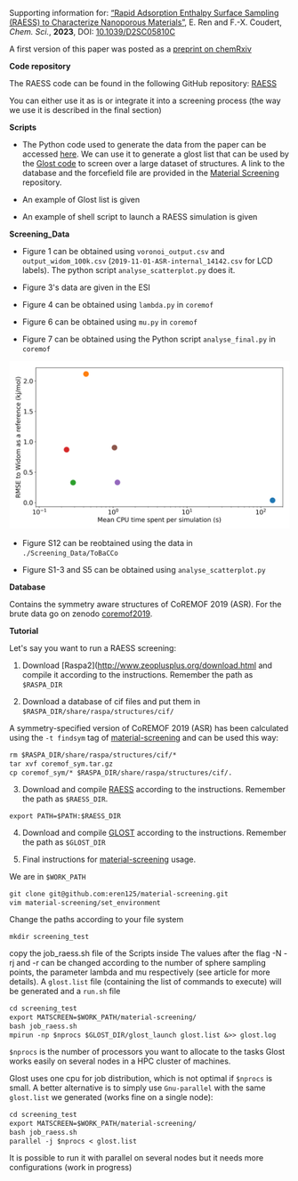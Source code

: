 Supporting information for: [“Rapid Adsorption Enthalpy Surface Sampling (RAESS) to Characterize Nanoporous Materials”](https://doi.org/10.1039/D2SC05810C), E. Ren and F.-X. Coudert, _Chem. Sci._, **2023**, DOI: [10.1039/D2SC05810C](https://doi.org/10.1039/D2SC05810C)


A first version of this paper was posted as a [preprint on chemRxiv](https://doi.org/10.26434/chemrxiv-2022-mczh4-v2)


**Code repository**


The RAESS code can be found in the following GitHub repository: [RAESS](https://github.com/coudertlab/RAESS)

You can either use it as is or integrate it into a screening process (the way we use it is described in the final section)


**Scripts**


- The Python code used to generate the data from the paper can be accessed [here](https://github.com/eren125/material-screening). We can use it to generate a glost list that can be used by the [Glost code](https://github.com/cea-hpc/glost) to screen over a large dataset of structures. A link to the database and the forcefield file are provided in the [Material Screening](https://github.com/eren125/material-screening) repository.

- An example of Glost list is given

- An example of shell script to launch a RAESS simulation is given


**Screening_Data**

- Figure 1 can be obtained using `voronoi_output.csv` and `output_widom_100k.csv` (`2019-11-01-ASR-internal_14142.csv` for LCD labels). The python script `analyse_scatterplot.py` does it.

- Figure 3's data are given in the ESI

- Figure 4 can be obtained using `lambda.py` in `coremof`

- Figure 6 can be obtained using `mu.py` in `coremof`

- Figure 7 can be obtained using the Python script `analyse_final.py` in `coremof`

![Alt text](Screening_Data/coremof/Sum-up.png?raw=true "Comparison of the RMSE to the reference Widom insertion and the average computation time for diﬀerent types of enthalpy calculation methods. The surface sampling calculations were all performed with 2k sampling points on each sphere and the Widom simulations were performed using 12k cycles.")

- Figure S12 can be reobtained using the data in `./Screening_Data/ToBaCCo`

- Figure S1-3 and S5 can be obtained using `analyse_scatterplot.py`

**Database**

Contains the symmetry aware structures of CoREMOF 2019 (ASR). For the brute data go on zenodo [coremof2019](https://zenodo.org/record/3370144#.Y85ewafMJH4). 

**Tutorial**

Let's say you want to run a RAESS screening: 

1. Download [Raspa2](http://www.zeoplusplus.org/download.html and compile it according to the instructions. Remember the path as `$RASPA_DIR`

2. Download a database of cif files and put them in `$RASPA_DIR/share/raspa/structures/cif/`

A symmetry-specified version of CoREMOF 2019 (ASR) has been calculated using the `-t findsym` tag of [material-screening](https://github.com/eren125/material-screening) and can be used this way: 

```
rm $RASPA_DIR/share/raspa/structures/cif/*
tar xvf coremof_sym.tar.gz
cp coremof_sym/* $RASPA_DIR/share/raspa/structures/cif/.
```

3. Download and compile [RAESS](https://github.com/coudertlab/RAESS) according to the instructions. Remember the path as `$RAESS_DIR`. 
```
export PATH=$PATH:$RAESS_DIR
```

4. Download and compile [GLOST](https://github.com/cea-hpc/glost) according to the instructions. Remember the path as `$GLOST_DIR`

5. Final instructions for [material-screening](https://github.com/eren125/material-screening) usage.

We are in `$WORK_PATH`
```
git clone git@github.com:eren125/material-screening.git
vim material-screening/set_environment
```
Change the paths according to your file system

```
mkdir screening_test
```
copy the job_raess.sh file of the Scripts inside
The values after the flag -N -rj and -r can be changed according to the number of sphere sampling points, the parameter lambda and mu respectively (see article for more details). 
A `glost.list` file (containing the list of commands to execute) will be generated and a `run.sh` file 

```
cd screening_test
export MATSCREEN=$WORK_PATH/material-screening/
bash job_raess.sh
mpirun -np $nprocs $GLOST_DIR/glost_launch glost.list &>> glost.log
```
`$nprocs` is the number of processors you want to allocate to the tasks
Glost works easily on several nodes in a HPC cluster of machines.

Glost uses one cpu for job distribution, which is not optimal if `$nprocs` is small. A better alternative is to simply use `Gnu-parallel` with the same `glost.list` we generated (works fine on a single node):

```
cd screening_test
export MATSCREEN=$WORK_PATH/material-screening/
bash job_raess.sh
parallel -j $nprocs < glost.list
```
It is possible to run it with parallel on several nodes but it needs more configurations (work in progress)